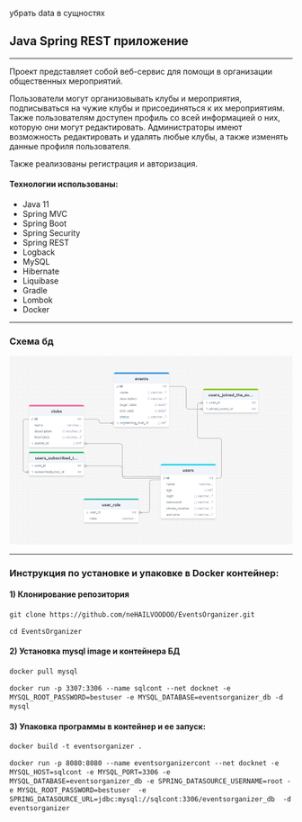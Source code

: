 убрать data в сущностях

## Java Spring REST приложение   
<hr>

Проект представляет собой веб-сервис для помощи в организации общественных мероприятий. 

Пользователи могут организовывать клубы и мероприятия, подписываться на чужие клубы и присоединяться к их мероприятиям.
Также пользователям доступен профиль со всей информацией о них, которую они могут редактировать.
Администраторы имеют возможность редактировать и удалять любые клубы, а также изменять данные профиля пользователя.

Также реализованы регистрация и авторизация.

#### Технологии использованы:
- Java 11
- Spring MVC
- Spring Boot
- Spring Security
- Spring REST
- Logback
- MySQL
- Hibernate
- Liquibase
- Gradle
- Lombok
- Docker
<hr>

### Схема бд

![alt text](screenshots/tableScheme.png "Таблица БД")

<hr>

### Инструкция по установке и упаковке в Docker контейнер:

#### 1) Клонирование репозитория

```
git clone https://github.com/neHAILVOODOO/EventsOrganizer.git
```
```
cd EventsOrganizer
```
#### 2) Установка mysql image и контейнера БД

```
docker pull mysql  
```
```
docker run -p 3307:3306 --name sqlcont --net docknet -e MYSQL_ROOT_PASSWORD=bestuser -e MYSQL_DATABASE=eventsorganizer_db -d mysql
```

#### 3) Упаковка программы в контейнер и ее запуск:

```
docker build -t eventsorganizer .
```

```
docker run -p 8080:8080 --name eventsorganizercont --net docknet -e MYSQL_HOST=sqlcont -e MYSQL_PORT=3306 -e MYSQL_DATABASE=eventsorganizer_db -e SPRING_DATASOURCE_USERNAME=root -e MYSQL_ROOT_PASSWORD=bestuser  -e SPRING_DATASOURCE_URL=jdbc:mysql://sqlcont:3306/eventsorganizer_db  -d eventsorganizer
```
